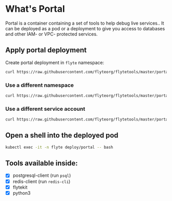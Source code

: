 # What's Portal

Portal is a container containing a set of tools to help debug live services.. It can be deployed as a pod or a deployment to give you access to databases and 
other IAM- or VPC- protected services.

## Apply portal deployment

Create portal deployment in `flyte` namespace:

```bash
curl https://raw.githubusercontent.com/flyteorg/flytetools/master/portal/deployment.yaml | sed "s/namespace: flyte/namespace: union/" | kubectl apply -f -
```

### Use a different namespace

```bash
curl https://raw.githubusercontent.com/flyteorg/flytetools/master/portal/deployment.yaml | sed "s/namespace: flyte/namespace: union/" | kubectl apply -f -
```

### Use a different service account

```bash
curl https://raw.githubusercontent.com/flyteorg/flytetools/master/portal/deployment.yaml | sed "s/serviceAccountName: default/serviceAccountName: foo/" | kubectl apply -f -
```

## Open a shell into the deployed pod

```bash
kubectl exec -it -n flyte deploy/portal -- bash
```

## Tools available inside:

- [X] postgresql-client (run `psql`)
- [X] redis-client (run `redis-cli`)
- [X] flytekit
- [X] python3
